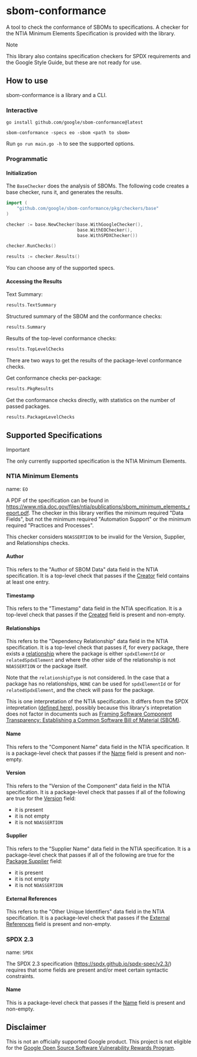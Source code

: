 # sbom-conformance

A tool to check the conformance of SBOMs to specifications. A checker for the NTIA Minimum Elements Specification is provided with the library.

> [!NOTE]  
> This library also contains specification checkers for SPDX requirements and the Google Style Guide, but these are not ready for use.

## How to use

sbom-conformance is a library and a CLI.

### Interactive

```
go install github.com/google/sbom-conformance@latest

sbom-conformance -specs eo -sbom <path to sbom>
```

Run `go run main.go -h` to see the supported options.

### Programmatic

#### Initialization

The `BaseChecker` does the analysis of SBOMs. The following code creates a base checker, runs it, and generates the results.

```go
import (
	"github.com/google/sbom-conformance/pkg/checkers/base"
)

checker := base.NewChecker(base.WithGoogleChecker(),
                           base.WithEOChecker(),
                           base.WithSPDXChecker())

checker.RunChecks()

results := checker.Results()

```

You can choose any of the supported specs.

#### Accessing the Results

Text Summary:

```go
results.TextSummary
```

Structured summary of the SBOM and the conformance checks:

```go
results.Summary
```

Results of the top-level conformance checks:

```go
results.TopLevelChecks
```

There are two ways to get the results of the package-level conformance checks.

Get conformance checks per-package:

```go
results.PkgResults
```

Get the conformance checks directly, with statistics on the number of passed packages.

```go
results.PackageLevelChecks
```

## Supported Specifications

> [!IMPORTANT]  
> The only currently supported specification is the NTIA Minimum Elements.

### NTIA Minimum Elements

name: `EO`

A PDF of the specification can be found in https://www.ntia.doc.gov/files/ntia/publications/sbom_minimum_elements_report.pdf. The checker in this library verifies the minimum required "Data Fields", but not the minimum required "Automation Support" or the minimum required "Practices and Processes".

This checker considers `NOASSERTION` to be invalid for the Version, Supplier, and Relationships checks.

#### Author

This refers to the "Author of SBOM Data" data field in the NTIA specification. It is a top-level check that passes if the [Creator](https://spdx.github.io/spdx-spec/v2.3/document-creation-information/#68-creator-field) field contains at least one entry.

#### Timestamp

This refers to the "Timestamp" data field in the NTIA specification. It is a top-level check that passes if the [Created](https://spdx.github.io/spdx-spec/v2.3/document-creation-information/#69-created-field) field is present and non-empty.

#### Relationships

This refers to the "Dependency Relationship" data field in the NTIA specification. It is a top-level check that passes if, for every package, there exists a [relationship](https://spdx.github.io/spdx-spec/v2.3/relationships-between-SPDX-elements/) where the package is either `spdxElementId` or `relatedSpdxElement` and where the other side of the relationship is not `NOASSERTION` or the package itself.

Note that the `relationshipType` is not considered. In the case that a package has no relationships, `NONE` can be used for `spdxElementId` or for `relatedSpdxElement`, and the check will pass for the package.

This is one interpretation of the NTIA specification. It differs from the SPDX intepretation ([defined here](https://spdx.github.io/spdx-spec/v2.3/how-to-use/#k2-satisfying-ntia-minimum-elements-for-an-sbom-using-spdx)), possibly because this library's intepretation does not factor in documents such as [Framing Software Component Transparency: Establishing a Common Software Bill of Material (SBOM)](https://www.ntia.gov/files/ntia/publications/framingsbom_20191112.pdf).

#### Name

This refers to the "Component Name" data field in the NTIA specification. It is a package-level check that passes if the [Name](https://spdx.github.io/spdx-spec/v2.3/package-information/#71-package-name-field) field is present and non-empty.

#### Version

This refers to the "Version of the Component" data field in the NTIA specification. It is a package-level check that passes if all of the following are true for the [Version](https://spdx.github.io/spdx-spec/v2.3/package-information/#73-package-version-field) field:
- it is present
- it is not empty
- it is not `NOASSERTION`

#### Supplier

This refers to the "Supplier Name" data field in the NTIA specification. It is a package-level check that passes if all of the following are true for the [Package Supplier](https://spdx.github.io/spdx-spec/v2.3/package-information/#75-package-supplier-field) field:
- it is present
- it is not empty
- it is not `NOASSERTION`

#### External References

This refers to the "Other Unique Identifiers" data field in the NTIA specification. It is a package-level check that passes if the [External References](https://spdx.github.io/spdx-spec/v2.3/package-information/#721-external-reference-field) field is present and non-empty.

### SPDX 2.3

name: `SPDX`

The SPDX 2.3 specification (https://spdx.github.io/spdx-spec/v2.3/) requires that some fields are present and/or meet certain syntactic constraints.

#### Name

This is a package-level check that passes if the [Name](https://spdx.github.io/spdx-spec/v2.3/package-information/#71-package-name-field) field is present and non-empty.

## Disclaimer

This is not an officially supported Google product. This project is not eligible for the [Google Open Source Software Vulnerability Rewards Program](https://bughunters.google.com/open-source-security).
